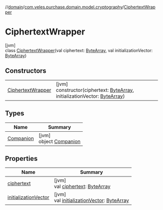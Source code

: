 //[domain](../../../index.md)/[com.veles.purchase.domain.model.cryptography](../index.md)/[CiphertextWrapper](index.md)

# CiphertextWrapper

[jvm]\
class [CiphertextWrapper](index.md)(val ciphertext: [ByteArray](https://kotlinlang.org/api/latest/jvm/stdlib/kotlin/-byte-array/index.html), val initializationVector: [ByteArray](https://kotlinlang.org/api/latest/jvm/stdlib/kotlin/-byte-array/index.html))

## Constructors

| | |
|---|---|
| [CiphertextWrapper](-ciphertext-wrapper.md) | [jvm]<br>constructor(ciphertext: [ByteArray](https://kotlinlang.org/api/latest/jvm/stdlib/kotlin/-byte-array/index.html), initializationVector: [ByteArray](https://kotlinlang.org/api/latest/jvm/stdlib/kotlin/-byte-array/index.html)) |

## Types

| Name | Summary |
|---|---|
| [Companion](-companion/index.md) | [jvm]<br>object [Companion](-companion/index.md) |

## Properties

| Name | Summary |
|---|---|
| [ciphertext](ciphertext.md) | [jvm]<br>val [ciphertext](ciphertext.md): [ByteArray](https://kotlinlang.org/api/latest/jvm/stdlib/kotlin/-byte-array/index.html) |
| [initializationVector](initialization-vector.md) | [jvm]<br>val [initializationVector](initialization-vector.md): [ByteArray](https://kotlinlang.org/api/latest/jvm/stdlib/kotlin/-byte-array/index.html) |
